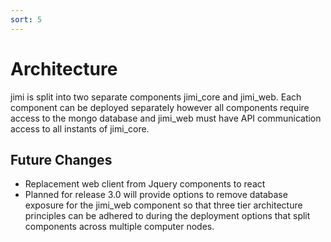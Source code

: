 ```yaml
---
sort: 5
---
```



# Architecture

jimi is split into two separate components jimi_core and jimi_web. Each component can be deployed separately however all components require access to the mongo database and jimi_web must have API communication access to all instants of jimi_core.


## Future Changes

* Replacement web client from Jquery components to react
* Planned for release 3.0 will provide options to remove database exposure for the jimi_web component so that three tier architecture principles can be adhered to during the deployment options that split components across multiple computer nodes. 